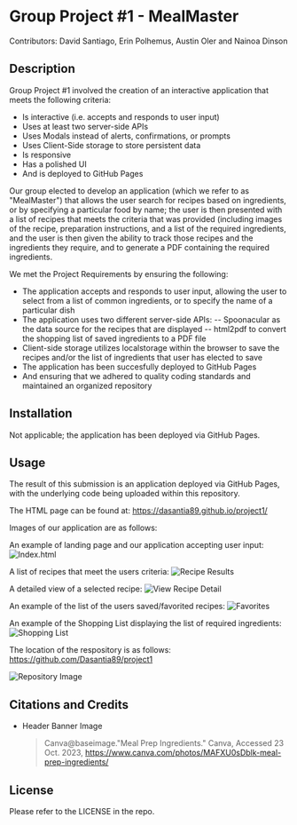 # Group Project #1 - MealMaster
Contributors: David Santiago, Erin Polhemus, Austin Oler and Nainoa Dinson

## Description

Group Project #1 involved the creation of an interactive application that meets the following criteria:
  - Is interactive (i.e. accepts and responds to user input)
  - Uses at least two server-side APIs
  - Uses Modals instead of alerts, confirmations, or prompts
  - Uses Client-Side storage to store persistent data
  - Is responsive
  - Has a polished UI
  - And is deployed to GitHub Pages
    
Our group elected to develop an application (which we refer to as "MealMaster") that allows the user search for recipes based on ingredients, or by specifying a particular food by name; the user is then presented with a list of recipes that meets the criteria that was provided (including images of the recipe, preparation instructions, and a list of the required ingredients, and the user is then given the ability to track those recipes and the ingredients they require, and to generate a PDF containing the required ingredients.

We met the Project Requirements by ensuring the following:
  - The application accepts and responds to user input, allowing the user to select from a list of common ingredients, or to specify the name of a particular dish
  - The application uses two different server-side APIs:
    -- Spoonacular as the data source for the recipes that are displayed
    -- html2pdf to convert the shopping list of saved ingredients to a PDF file
  - Client-side storage utilizes localstorage within the browser to save the recipes and/or the list of ingredients that user has elected to save
  - The application has been succesfully deployed to GitHub Pages
  - And ensuring that we adhered to quality coding standards and maintained an organized repository

## Installation

Not applicable; the application has been deployed via GitHub Pages.

## Usage

The result of this submission is an application deployed via GitHub Pages, with the underlying code being uploaded within this repository.

The HTML page can be found at: https://dasantia89.github.io/project1/

Images of our application are as follows:

An example of landing page and our application accepting user input:
![Index.html](/assets/images/Screenshot_20231024_01.png)

A list of recipes that meet the users criteria:
![Recipe Results](/assets/images/Screenshot_20231024_02.png)

A detailed view of a selected recipe:
![View Recipe Detail](/assets/images/Screenshot_20231024_03.png)

An example of the list of the users saved/favorited recipes:
![Favorites](/assets/images/Screenshot_20231024_04.png)

An example of the Shopping List displaying the list of required ingredients:
![Shopping List](/assets/images/Screenshot_20231024_05.png)

The location of the respository is as follows: https://github.com/Dasantia89/project1

![Repository Image](/assets/images/Screenshot_20231024_06.png)

## Citations and Credits
- Header Banner Image<br>
  > Canva@baseimage."Meal Prep Ingredients." Canva, Accessed 23 Oct. 2023, https://www.canva.com/photos/MAFXU0sDblk-meal-prep-ingredients/

## License

Please refer to the LICENSE in the repo.
